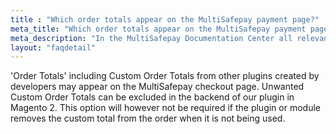```yaml
---
title : "Which order totals appear on the MultiSafepay payment page?"
meta_title: "Which order totals appear on the MultiSafepay payment page? - MultiSafepay Documentation Center"
meta_description: "In the MultiSafepay Documentation Center all relevant information regarding our Plugins and API. As well as Support pages for Payment Method, Tools and General Questions. You can also find the contact details of our Support Team and Integration Team."
layout: "faqdetail"
---
```


'Order Totals' including Custom Order Totals from other plugins created by developers may appear on the MultiSafepay checkout page. Unwanted Custom Order Totals can be excluded in the backend of our plugin in Magento 2. This option will however not be required if the plugin or module removes the custom total from the order when it is not being used. 
